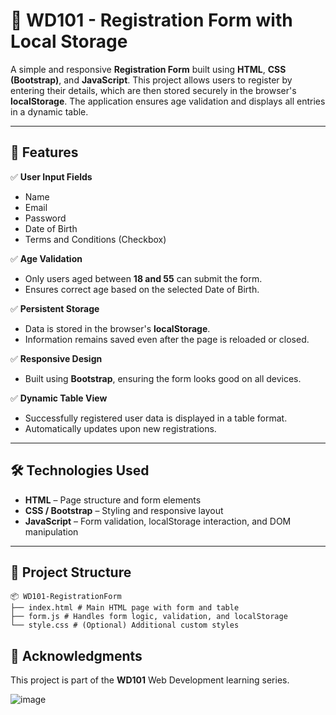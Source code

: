 # 📝 WD101 - Registration Form with Local Storage

A simple and responsive **Registration Form** built using **HTML**, **CSS (Bootstrap)**, and **JavaScript**. This project allows users to register by entering their details, which are then stored securely in the browser's **localStorage**. The application ensures age validation and displays all entries in a dynamic table.

---

## 🚀 Features

✅ **User Input Fields**  
- Name  
- Email  
- Password  
- Date of Birth  
- Terms and Conditions (Checkbox)

✅ **Age Validation**  
- Only users aged between **18 and 55** can submit the form.  
- Ensures correct age based on the selected Date of Birth.

✅ **Persistent Storage**  
- Data is stored in the browser's **localStorage**.  
- Information remains saved even after the page is reloaded or closed.

✅ **Responsive Design**  
- Built using **Bootstrap**, ensuring the form looks good on all devices.

✅ **Dynamic Table View**  
- Successfully registered user data is displayed in a table format.  
- Automatically updates upon new registrations.

---

## 🛠️ Technologies Used

- **HTML** – Page structure and form elements  
- **CSS / Bootstrap** – Styling and responsive layout  
- **JavaScript** – Form validation, localStorage interaction, and DOM manipulation

---

## 📁 Project Structure
```
📦 WD101-RegistrationForm
├── index.html # Main HTML page with form and table
├── form.js # Handles form logic, validation, and localStorage
└── style.css # (Optional) Additional custom styles
```

## 🙌 Acknowledgments

This project is part of the **WD101** Web Development learning series.

![image](https://github.com/user-attachments/assets/34d4c77a-4cba-4ffd-95ea-4a1d5bb27244)
